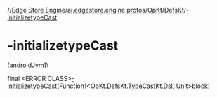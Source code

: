 //[Edge Store Engine](../../../../index.md)/[ai.edgestore.engine.protos](../../index.md)/[OpKt](../index.md)/[DefsKt](index.md)/[-initializetypeCast](-initializetype-cast.md)

# -initializetypeCast

[androidJvm]\

final &lt;ERROR CLASS&gt;[-initializetypeCast](-initializetype-cast.md)(Function1&lt;[OpKt.DefsKt.TypeCastKt.Dsl](-type-cast-kt/-dsl/index.md), [Unit](https://kotlinlang.org/api/latest/jvm/stdlib/kotlin/-unit/index.html)&gt;block)
